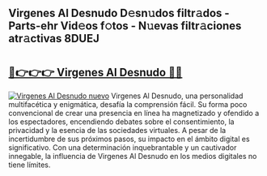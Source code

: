 ## Virgenes Al Desnudo D𝚎sn𝚞dos filtr𝚊dos - Parts-ehr Vid𝚎os f𝚘tos - N𝚞evas filtr𝚊ciones atr𝚊ctivas 8DUEJ

# <h2><a href="http://mb54cb.tromn.icu/?c=Virgenes+Al+Desnudo">🔗👉👉👉 Virgenes Al Desnudo 🔗🔗</a></h2>

[![Virgenes Al Desnudo nuevo](https://i.imgur.com/pEAQMta.gif)](http://mb54cb.tromn.icu/?c=Virgenes+Al+Desnudo)
Virgenes Al Desnudo, una personalidad multifacética y enigmática, desafía la comprensión fácil. Su forma poco convencional de crear una presencia en línea ha magnetizado y ofendido a los espectadores, encendiendo debates sobre el consentimiento, la privacidad y la esencia de las sociedades virtuales. A pesar de la incertidumbre de sus próximos pasos, su impacto en el ámbito digital es significativo. Con una determinación inquebrantable y un cautivador innegable, la influencia de Virgenes Al Desnudo en los medios digitales no tiene límites.
